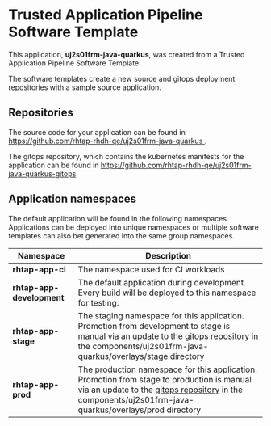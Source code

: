 # Trusted Application Pipeline Software Template

This application, **uj2s01frm-java-quarkus**, was created from a Trusted Application Pipeline Software Template.

The software templates create a new source and gitops deployment repositories with a sample source application. 

## Repositories

The source code for your application can be found in [https://github.com/rhtap-rhdh-qe/uj2s01frm-java-quarkus ](https://github.com/rhtap-rhdh-qe/uj2s01frm-java-quarkus ).
 
The gitops repository, which contains the kubernetes manifests for the application can be found in 
[https://github.com/rhtap-rhdh-qe/uj2s01frm-java-quarkus-gitops ](https://github.com/rhtap-rhdh-qe/uj2s01frm-java-quarkus-gitops ) 

## Application namespaces 

The default application will be found in the following namespaces. Applications can be deployed into unique namespaces or multiple software templates can also bet generated into the same group namespaces.  

|  Namespace   |  Description   |  
| -------- | -------- |
| **rhtap-app-ci** | The namespace used for CI workloads |
| **rhtap-app-development** | The default application during development. Every build will be deployed to this namespace for testing. |
| **rhtap-app-stage** | The staging namespace for this application. Promotion from development to stage is manual via an update to the [gitops repository](https://github.com/rhtap-rhdh-qe/uj2s01frm-java-quarkus-gitops ) in the components/uj2s01frm-java-quarkus/overlays/stage directory |
| **rhtap-app-prod** | The production namespace for this application. Promotion from stage to production is manual via an update to the [gitops repository](https://github.com/rhtap-rhdh-qe/uj2s01frm-java-quarkus-gitops ) in the components/uj2s01frm-java-quarkus/overlays/prod directory |